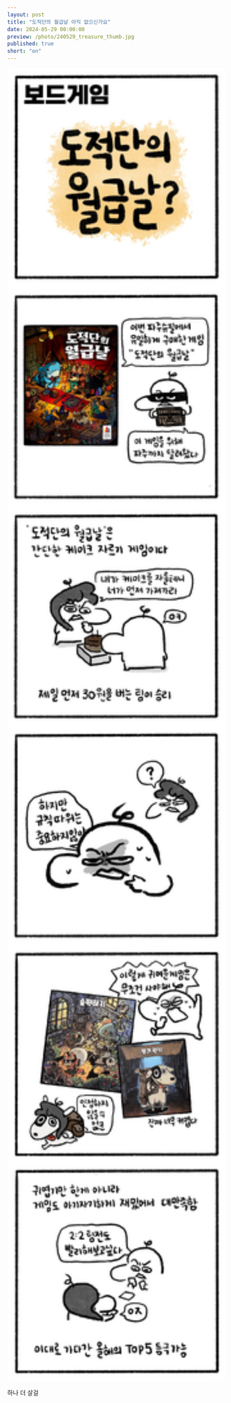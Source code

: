 ```yaml
---
layout: post
title: "도적단의 월급날 아직 없으신가요"
date: 2024-05-29 00:00:00
preview: /photo/240529_treasure_thumb.jpg
published: true
short: "on"
---
```


<img src="/photo/240529_treasure.jpg" width="1000">

하나 더 살걸  <br>













